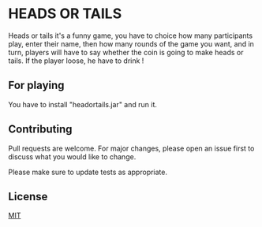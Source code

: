 # HEADS OR TAILS
Heads or tails it's a funny game, you have to choice how many participants play, enter their name, then how many rounds of the game you want, and in turn, 
players will have to say whether the coin is going to make heads or tails. If the player loose, he have to drink !

## For playing
You have to install "headortails.jar" and run it.

## Contributing
Pull requests are welcome. For major changes, please open an issue first to discuss what you would like to change.

Please make sure to update tests as appropriate.

## License
[MIT](https://choosealicense.com/licenses/mit/)
